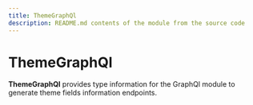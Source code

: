 ```yaml
---
title: ThemeGraphQl
description: README.md contents of the module from the source code
---
```


# ThemeGraphQl

**ThemeGraphQl** provides type information for the GraphQl module
to generate theme fields information endpoints.

